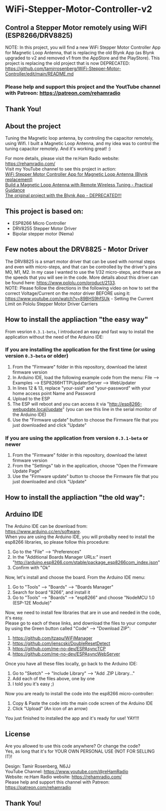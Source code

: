 # WiFi-Stepper-Motor-Controller-v2
## Control a Stepper Motor remotely using WiFI (ESP8266/DRV8825)

NOTE: In this project, you will find a new WiFi Stepper Motor Controller App for Magnetic Loop Antenna, that is replacing the old Blynk App (as Blynk upgraded to v2 and removed v1 from the AppStore and the PlayStore). This project is replacing the old project that is now DEPRECATED: https://github.com/tamirrosenberg/WiFi-Stepper-Motor-Controller/edit/main/README.md

### Please help and support this project and the YoutTube channel with Patreon: https://patreon.com/rehamradio   

## Thank You!   
   

## About the project
Tuning the Magnetic loop antenna, by controling the capacitor remotely, using Wifi. 
I built a Magnetic Loop Antenna, and my idea was to control the tuning capacitor remotely.
And it's working great! :)

For more details, please visit the re:Ham Radio website: https://rehamradio.com/   
Visit my YouTube channel to see this project in action:  
[WiFi Stepper Motor Controller App for Magnetic Loop Antenna (Blynk replacement)](https://youtu.be/9yk-2Kybxgk)   
[Build a Magnetic Loop Antenna with Remote Wireless Tuning - Practical Guidance](https://youtu.be/Orhog4gqOqk)   
[The original project with the Blynk App - DEPRECATED!!!](https://youtu.be/6eGOkw7WbA4)   

## This project is based on:
* ESP8266 Micro Controller
* DRV8255 Stepper Motor Driver
* Bipolar stepper motor (Nema)

## Few notes about the DRV8825 - Motor Driver
The DRV8825 is a smart motor driver that can be used with normal steps and even with micro-steps, and that can be controlled by
the driver's pins M0, M1, M2. In my case I wanted to use the 1/32 micro-steps, and these are the speeds that you will see in the code.
More details about this driver can be found here: https://www.pololu.com/product/2133.  
NOTE: Please follow the directions in the following video on how to set the correct Voltage/Current on the motor driver BEFORE using it:
https://www.youtube.com/watch?v=89BHS9hfSUk - Setting the Current Limit on Pololu Stepper Motor Driver Carriers
   

## How to install the appliaction "the easy way"
From vesrion `0.3.1-beta`, I introduced an easy and fast way to install the application without the need of the Arduino IDE:
### If you are installing the application for the first time (or using version `0.3-beta` or older)
1. From the "Firmware" folder in this repository, download the latest firmware version
2. In Arduino IDE, load the following example code from the menu: File --> Examples --> ESP8266HTTPUpdaterServer --> WebUpdater
3. In lines 12 & 13, replace "your-ssid" and "your-password" with your home access point Name and Password
4. Upload to the ESP
5. The ESP will reboot and you can access it via "http://esp8266-webupdate.local/update" (you can see this line in the serial monitor of the Arduino IDE)
6. Use the "Firmware update" button to choose the Firmware file that you just downloaded and click "Update"

### If you are using the application from version `0.3.1-beta` or newer
1. From the "Firmware" folder in this repository, download the latest firmware version
2. From the "Settings" tab in the application, choose "Open the Firmware Update Page"
3. Use the "Firmware update" button to choose the Firmware file that you just downloaded and click "Update"


## How to install the appliaction "the old way":
## Arduino IDE
The Arduino IDE can be download from: https://www.arduino.cc/en/software.  
When you are using the Arduino IDE, you will probalby need to install the esp8266 libraries, so please follow this procedure:
1. Go to the "File" --> "Preferences"
2. In the "Additional Boards Manager URLs:" insert "http://arduino.esp8266.com/stable/package_esp8266com_index.json"
3. Confirm with "Ok"

Now, let's install and choose the board. From the Arduino IDE menu:
1. Go to "Tools" --> "Boards" --> "Boards Manager"
2. Search for board "8266", and install it
3. Go to "Tools" --> "Boards" --> "esp8266" and choose "NodeMCU 1.0 (ESP-12E Module)"

Now, we need to install few libraries that are in use and needed in the code, it's easy.  
Please go to each of these links, and download the files to your computer by using the Green button called "Code" --> "Download ZIP":
1. https://github.com/tzapu/WiFiManager
2. https://github.com/jenscski/DoubleResetDetect
3. https://github.com/me-no-dev/ESPAsyncTCP
4. https://github.com/me-no-dev/ESPAsyncWebServer

Once you have all these files locally, go back to the Arduino IDE:
1. Go to "Sketch" --> "Include Library" --> "Add .ZIP Library..."
2. Add each of the files above, one by one
3. I told you it's easy ;)

Now you are ready to install the code into the esp8266 micro-controller:
1. Copy & Paste the code into the main code screen of the Arduino IDE  
2. Click "Upload" (An icon of an arrow)

You just finished to installed the app and it's ready for use! YAY!!!

## License
Are you allowed to use this code anywhere? Or change the code?   
Yes, as long that it's for YOUR OWN PERSONAL USE (NOT FOR SELLING IT)!

Design: Tamir Rosenberg, N6JJ   
YouTube Channel: https://www.youtube.com/@reHamRadio   
Website: re:Ham Radio website: https://rehamradio.com/   
Please help and support this channel with Patreon: https://patreon.com/rehamradio   

## Thank You!
